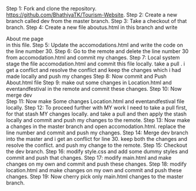 Step 1: Fork and clone the repository. https://github.com/BhathiyaTK/Tourism-Website.
Step 2: Create a new branch called dev from the master branch.
Step 3: Take a checkout of that branch.
Step 4: Create a new file aboutus.html in this branch and write <div> About me page</div> in this file.
Step 5: Update the accomodations.html and write the  code on the line number 30.
Step 6: Go to the remote and delete the line number 30 from accomodation.html and commit my changes.
Step 7: Local system stage the file accomodation.html and commit this file locally. take a pull . i  get a conflict and resolve the conflict and keep the changes which i had made locally and push my changes
Step 8: Now commit and Push About.html file
Step 9: make out some changes in Location.html and eventandfestival in the remote and commit these changes.
Step 10: Now merge dev  
Step 11: Now make Some changes Location.html and eventandfestival file locally.
Step 12: To proceed further with MY work I need to take a pull first, for that stash MY changes locally. and take a pull and then apply the stash locally and commit and push my changes to the remote.
Step 13: Now make a changes in the master branch and open accomodation.html. replace the line number and commit and push my changes. 
Step 14: Merge dev branch into the master and i get an conflict for line 30. keep both the changes and resolve the conflict. and push my change to the remote.
Step 15: Checkout the dev branch.
Step 16: modify style.css and add some dummy styles and commit and push that changes.
Step 17: modify main.html and make changes on my own and commit and push these changes.
Step 18: modify location.html and make changes on my own and commit and push these changes.
Step 19: Now cherry pick only main.html changes to the master branch. 